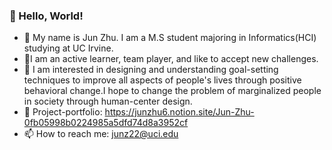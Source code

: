 ### 👋 Hello, World!
- :monocle_face: My name is Jun Zhu. I am a M.S student majoring in Informatics(HCI) studying at UC Irvine.
- :robot:I am an active learner, team player, and like to accept new challenges. 
- :space_invader:	I am interested in designing and understanding goal-setting techniques to improve all aspects of people's lives through positive behavioral change.I hope to change the problem of marginalized people in society through human-center design.
- 🚀 Project-portfolio: https://junzhu6.notion.site/Jun-Zhu-0fb05998b0224985a5dfd74d8a3952cf
- 📫 How to reach me: junz22@uci.edu

